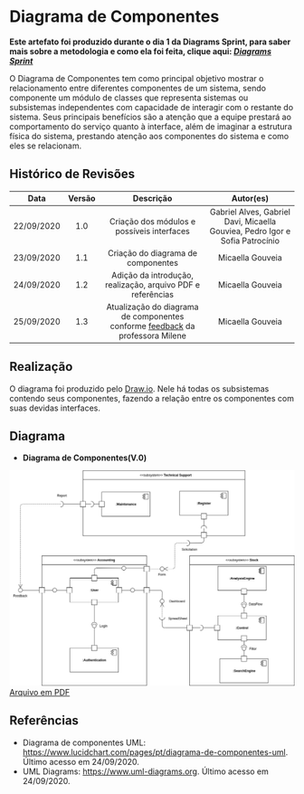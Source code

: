 # Diagrama de Componentes
**Este artefato foi produzido durante o dia 1 da Diagrams Sprint, para saber mais sobre a metodologia e como ela foi feita, clique aqui: _[Diagrams Sprint](Modeling/Diagrams/Diagrams.md)_**

O Diagrama de Componentes tem como principal objetivo mostrar o relacionamento entre diferentes componentes de um sistema, sendo componente um módulo de classes que representa sistemas ou subsistemas independentes com capacidade de interagir com o restante do sistema. Seus principais benefícios são a atenção que a equipe prestará ao comportamento do serviço quanto à interface, além de imaginar a estrutura física do sistema, prestando atenção aos componentes do sistema e como eles se relacionam.

## Histórico de Revisões
| Data | Versão | Descrição | Autor(es) |
|:----:|:------:|:---------:|:---------:|
| 22/09/2020 | 1.0 | Criação dos módulos e possíveis interfaces | Gabriel Alves, Gabriel Davi, Micaella Gouviea, Pedro Igor e Sofia Patrocínio |
| 23/09/2020 | 1.1 | Criação do diagrama de componentes | Micaella Gouveia |
| 24/09/2020 | 1.2 | Adição da introdução, realização, arquivo PDF e referências | Micaella Gouveia |
| 25/09/2020 | 1.3 | Atualização do diagrama de componentes conforme [feedback](Modeling/verbo?id=feedback) da professora Milene | Micaella Gouveia |

## Realização
O diagrama foi produzido pelo [Draw.io](https://app.diagrams.net/). Nele há todas os subsistemas contendo seus componentes, fazendo a relação entre os componentes com suas devidas interfaces.

## Diagrama
* **Diagrama de Componentes(V.0)**

![diagramaComponentes](../../assets/diagramas/DiagramaComponentes.png)
<a href="https://unbarqdsw.github.io/2020.1_G12_Stock/assets/pdf/diagramas/DiagramaComponentes.pdf">Arquivo em PDF</a>

## Referências
* Diagrama de componentes UML: <https://www.lucidchart.com/pages/pt/diagrama-de-componentes-uml>. Último acesso em 24/09/2020.
* UML Diagrams: <https://www.uml-diagrams.org>. Último acesso em 24/09/2020.